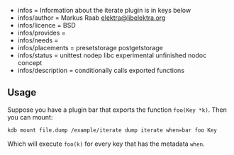 - infos = Information about the iterate plugin is in keys below
- infos/author = Markus Raab <elektra@libelektra.org>
- infos/licence = BSD
- infos/provides =
- infos/needs =
- infos/placements = presetstorage postgetstorage
- infos/status = unittest nodep libc experimental unfinished nodoc concept
- infos/description = conditionally calls exported functions

## Usage

Suppose you have a plugin bar that exports the function `foo(Key *k)`.
Then you can mount:

```sh
kdb mount file.dump /example/iterate dump iterate when=bar foo Key
```

Which will execute `foo(k)` for every key that has the metadata `when`.
